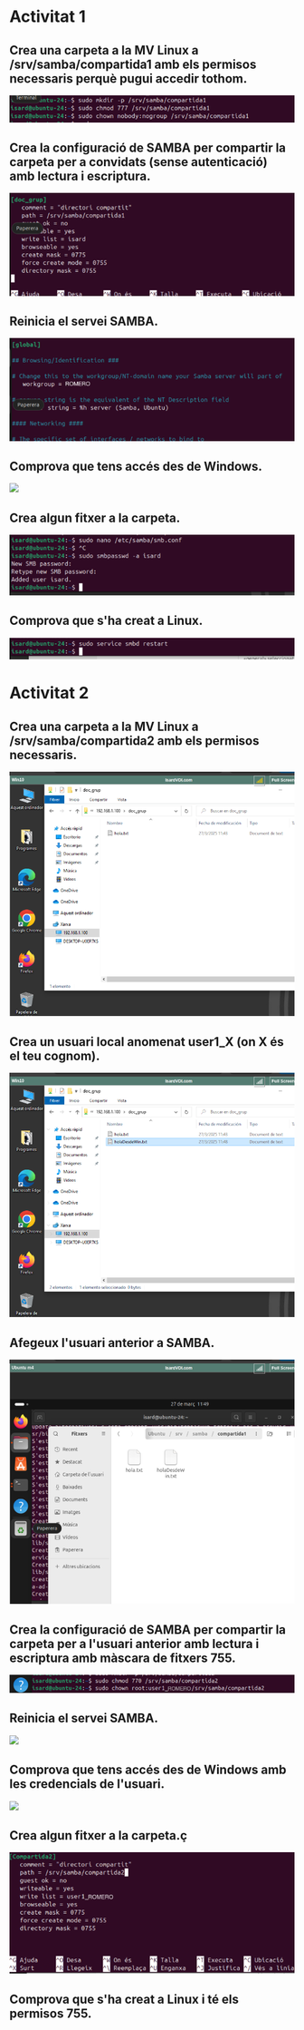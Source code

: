 # Activitat 1

## Crea una carpeta a la MV Linux a /srv/samba/compartida1 amb els permisos necessaris perquè pugui accedir tothom.
![](1)
## Crea la configuració de SAMBA per compartir la carpeta per a convidats (sense autenticació) amb lectura i escriptura.
![](2)
## Reinicia el servei SAMBA.
![](3.png)
## Comprova que tens accés des de Windows.
![](4)
## Crea algun fitxer a la carpeta.
![](5)
## Comprova que s'ha creat a Linux.
![](6)


# Activitat 2

## Crea una carpeta a la MV Linux a /srv/samba/compartida2 amb els permisos necessaris.
![](7)
## Crea un usuari local anomenat user1_X (on X és el teu cognom).
![](8)
## Afegeux l'usuari anterior a SAMBA.
![](9)
## Crea la configuració de SAMBA per compartir la carpeta per a l'usuari anterior amb lectura i escriptura amb màscara de fitxers 755.
![](10.png)
## Reinicia el servei SAMBA.
![](11.png)
## Comprova que tens accés des de Windows amb les credencials de l'usuari.
![](12)
## Crea algun fitxer a la carpeta.ç
![](13.png)
## Comprova que s'ha creat a Linux i té els permisos 755.
